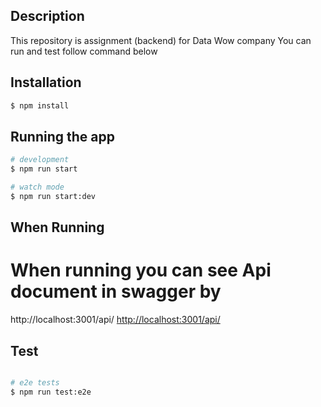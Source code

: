 ## Description

This repository is assignment (backend) for Data Wow company
You can run and test follow command below


## Installation

```bash
$ npm install
```

## Running the app

```bash
# development
$ npm run start

# watch mode
$ npm run start:dev


```

## When Running


# When running you can see Api document in swagger by

http://localhost:3001/api/
<a href="http://localhost:3001/api/" target="blank">http://localhost:3001/api/</a>




## Test

```bash

# e2e tests
$ npm run test:e2e

```



